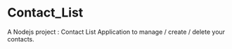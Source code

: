 # Contact_List
A Nodejs project : Contact List Application to manage / create / delete your contacts.
